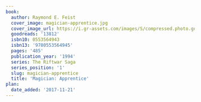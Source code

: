 ```yaml
---
book:
  author: Raymond E. Feist
  cover_image: magician-apprentice.jpg
  cover_image_url: https://i.gr-assets.com/images/S/compressed.photo.goodreads.com/books/1408317983l/13812._SY160_.jpg
  goodreads: '13812'
  isbn10: 0553564943
  isbn13: '9780553564945'
  pages: '485'
  publication_year: '1994'
  series: The Riftwar Saga
  series_position: '1'
  slug: magician-apprentice
  title: 'Magician: Apprentice'
plan:
  date_added: '2017-11-21'
---
```

